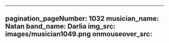 ------
pagination_pageNumber: 1032
musician_name: Natan
band_name: Darlia
img_src: images/musician1049.png
onmouseover_src: 
------